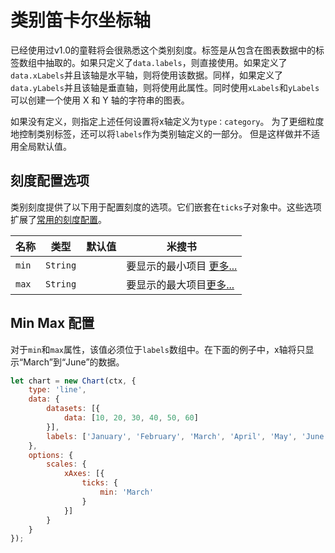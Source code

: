 # 类别笛卡尔坐标轴

已经使用过v1.0的童鞋将会很熟悉这个类别刻度。标签是从包含在图表数据中的标签数组中抽取的。如果只定义了`data.labels`，则直接使用。如果定义了`data.xLabels`并且该轴是水平轴，则将使用该数据。同样，如果定义了`data.yLabels`并且该轴是垂直轴，则将使用此属性。同时使用`xLabels`和`yLabels`可以创建一个使用 X 和 Y 轴的字符串的图表。

如果没有定义，则指定上述任何设置将x轴定义为`type：category`。 为了更细粒度地控制类别标签，还可以将`labels`作为类别轴定义的一部分。 但是这样做并不适用全局默认值。

## 刻度配置选项

类别刻度提供了以下用于配置刻度的选项。它们嵌套在`ticks`子对象中。这些选项扩展了[常用的刻度配置](README.md#tick-configuration)。

| 名称  | 类型     | 默认值 | 米搜书                                             |
| ----- | -------- | ------ | -------------------------------------------------- |
| `min` | `String` |        | 要显示的最小项目 [更多...](#min-max-configuration) |
| `max` | `String` |        | 要显示的最大项目[更多...](#min-max-configuration)  |

## Min Max 配置
对于`min`和`max`属性，该值必须位于`labels`数组中。在下面的例子中，x轴将只显示“March”到“June”的数据。

```javascript
let chart = new Chart(ctx, {
    type: 'line',
    data: {
        datasets: [{
            data: [10, 20, 30, 40, 50, 60]
        }],
        labels: ['January', 'February', 'March', 'April', 'May', 'June'],
    },
    options: {
        scales: {
            xAxes: [{
                ticks: {
                    min: 'March'
                }
            }]
        }
    }
});
```
